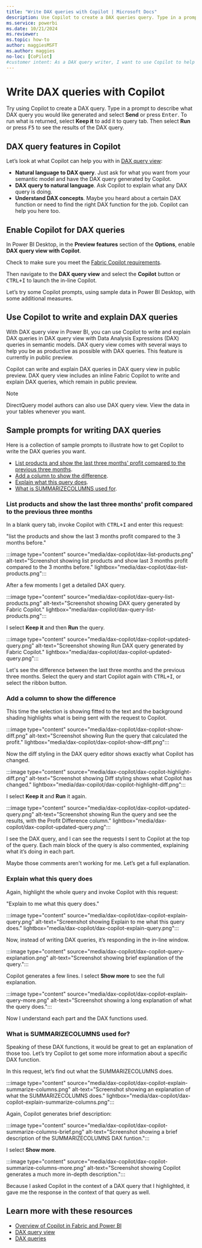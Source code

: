 ```yaml
---
title: "Write DAX queries with Copilot | Microsoft Docs"
description: Use Copilot to create a DAX queries query. Type in a prompt to describe what DAX query you would like generated, and Copilot can create it.
ms.service: powerbi 
ms.date: 10/21/2024
ms.reviewer: 
ms.topic: how-to
author: maggiesMSFT
ms.author: maggies
no-loc: [CoPilot]
#customer intent: As a DAX query writer, I want to use Copilot to help me write queries.
---
```

# Write DAX queries with Copilot

Try using Copilot to create a DAX query. Type in a prompt to describe what DAX query you would like generated and select **Send** or press <kbd>Enter</kbd>. To run what is returned, select **Keep it** to add it to query tab. Then select **Run** or press <kbd>F5</kbd> to see the results of the DAX query.  

## DAX query features in Copilot

Let’s look at what Copilot can help you with in [DAX query view](/power-bi/transform-model/dax-query-view): 

- **Natural language to DAX query**. Just ask for what you want from your semantic model and have the DAX query generated by Copilot.   
- **DAX query to natural language**. Ask Copilot to explain what any DAX query is doing. 
- **Understand DAX concepts**. Maybe you heard about a certain DAX function or need to find the right DAX function for the job. Copilot can help you here too.  

## Enable Copilot for DAX queries

In Power BI Desktop, in the **Preview features** section of the **Options**, enable **DAX query view with Copilot**.

Check to make sure you meet the [Fabric Copilot requirements](/fabric/get-started/copilot-fabric-overview#enable-copilot). 

Then navigate to the **DAX query view** and select the **Copilot** button or <kbd>CTRL+I</kbd> to launch the in-line Copilot.  

Let’s try some Copilot prompts, using sample data in Power BI Desktop, with some additional measures.  

## Use Copilot to write and explain DAX queries

With DAX query view in Power BI, you can use Copilot to write and explain DAX queries in DAX query view with Data Analysis Expressions (DAX) queries in semantic models. DAX query view comes with several ways to help you be as productive as possible with DAX queries. This feature is currently in public preview.

Copilot can write and explain DAX queries in DAX query view in public preview. DAX query view includes an inline Fabric Copilot to write and explain DAX queries, which remain in public preview.

> [!NOTE]
> DirectQuery model authors can also use DAX query view. View the data in your tables whenever you want.

## Sample prompts for writing DAX queries

Here is a collection of sample prompts to illustrate how to get Copilot to write the DAX queries you want.

- [List products and show the last three months' profit compared to the previous three months](#list-products-and-show-the-last-three-months-profit-compared-to-the-previous-three-months).
- [Add a column to show the difference](#add-a-column-to-show-the-difference).
- [Explain what this query does](#explain-what-this-query-does).
- [What is SUMMARIZECOLUMNS used for](#what-is-summarizecolumns-used-for).

### List products and show the last three months' profit compared to the previous three months

In a blank query tab, invoke Copilot with <kbd>CTRL+I</kbd> and enter this request:

"list the products and show the last 3 months profit compared to the 3 months before."

:::image type="content" source="media/dax-copilot/dax-list-products.png" alt-text="Screenshot showing list products and show last 3 months profit compared to the 3 months before." lightbox="media/dax-copilot/dax-list-products.png":::

After a few moments I get a detailed DAX query. 

:::image type="content" source="media/dax-copilot/dax-query-list-products.png" alt-text="Screenshot showing DAX query generated by Fabric Copilot." lightbox="media/dax-copilot/dax-query-list-products.png":::

I select **Keep it** and then **Run** the query. 

:::image type="content" source="media/dax-copilot/dax-copilot-updated-query.png" alt-text="Screenshot showing Run DAX query generated by Fabric Copilot." lightbox="media/dax-copilot/dax-copilot-updated-query.png":::  

Let's see the difference between the last three months and the previous three months. Select the query and start Copilot again with <kbd>CTRL+I</kbd>, or select the ribbon button. 

### Add a column to show the difference 

This time the selection is showing fitted to the text and the background shading highlights what is being sent with the request to Copilot. 

:::image type="content" source="media/dax-copilot/dax-copilot-show-diff.png" alt-text="Screenshot showing Run the query that calculated the profit." lightbox="media/dax-copilot/dax-copilot-show-diff.png":::

Now the diff styling in the DAX query editor shows exactly what Copilot has changed.  

:::image type="content" source="media/dax-copilot/dax-copilot-highlight-diff.png" alt-text="Screenshot showing Diff styling shows what Copilot has changed." lightbox="media/dax-copilot/dax-copilot-highlight-diff.png":::

I select **Keep it** and **Run** it again. 

:::image type="content" source="media/dax-copilot/dax-copilot-updated-query.png" alt-text="Screenshot showing Run the query and see the results, with the Profit Difference column." lightbox="media/dax-copilot/dax-copilot-updated-query.png":::

I see the DAX query, and I can see the requests I sent to Copilot at the top of the query. Each main block of the query is also commented, explaining what it’s doing in each part.

Maybe those comments aren't working for me. Let’s get a full explanation.  

### Explain what this query does 

Again, highlight the whole query and invoke Copilot with this request:

"Explain to me what this query does."

:::image type="content" source="media/dax-copilot/dax-copilot-explain-query.png" alt-text="Screenshot showing Explain to me what this query does." lightbox="media/dax-copilot/dax-copilot-explain-query.png":::

Now, instead of writing DAX queries, it’s responding in the in-line window.  

:::image type="content" source="media/dax-copilot/dax-copilot-query-explanation.png" alt-text="Screenshot showing brief explanation of the query.":::

Copilot generates a few lines. I select **Show more** to see the full explanation.

:::image type="content" source="media/dax-copilot/dax-copilot-explain-query-more.png" alt-text="Screenshot showing a long explanation of what the query does.":::

Now I understand each part and the DAX functions used.  

### What is SUMMARIZECOLUMNS used for?

Speaking of these DAX functions, it would be great to get an explanation of those too. Let’s try Copilot to  get some more information about a specific DAX function. 

 In this request, let’s find out what the SUMMARIZECOLUMNS does. 

:::image type="content" source="media/dax-copilot/dax-copilot-explain-summarize-columns.png" alt-text="Screenshot showing an explanation of what the SUMMARIZECOLUMNS does." lightbox="media/dax-copilot/dax-copilot-explain-summarize-columns.png":::

Again, Copilot generates brief description: 

:::image type="content" source="media/dax-copilot/dax-copilot-summarize-columns-brief.png" alt-text="Screenshot showing a brief description of the SUMMARIZECOLUMNS DAX funtion.":::

I select **Show more**. 

:::image type="content" source="media/dax-copilot/dax-copilot-summarize-columns-more.png" alt-text="Screenshot showing Copilot generates a much more in-depth description.":::

Because I asked Copilot in the context of a DAX query that I highlighted, it gave me the response in the context of that query as well.

## Learn more with these resources

- [Overview of Copilot in Fabric and Power BI](/fabric/get-started/copilot-fabric-overview#enable-copilot)
- [DAX query view](/power-bi/transform-model/dax-query-view) 
- [DAX queries](https://aka.ms/dax-queries)
